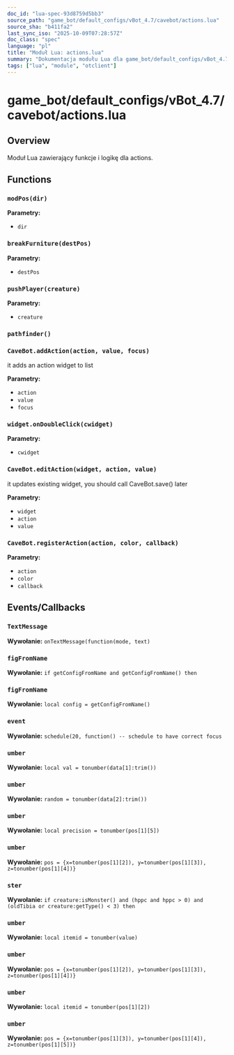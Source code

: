 ```yaml
---
doc_id: "lua-spec-93d8759d5bb3"
source_path: "game_bot/default_configs/vBot_4.7/cavebot/actions.lua"
source_sha: "b411fa2"
last_sync_iso: "2025-10-09T07:28:57Z"
doc_class: "spec"
language: "pl"
title: "Moduł Lua: actions.lua"
summary: "Dokumentacja modułu Lua dla game_bot/default_configs/vBot_4.7/cavebot/actions.lua"
tags: ["lua", "module", "otclient"]
---
```


# game_bot/default_configs/vBot_4.7/cavebot/actions.lua

## Overview

Moduł Lua zawierający funkcje i logikę dla actions.

## Functions

### `modPos(dir)`

**Parametry:**

- `dir`

### `breakFurniture(destPos)`

**Parametry:**

- `destPos`

### `pushPlayer(creature)`

**Parametry:**

- `creature`

### `pathfinder()`

### `CaveBot.addAction(action, value, focus)`

it adds an action widget to list

**Parametry:**

- `action`
- `value`
- `focus`

### `widget.onDoubleClick(cwidget)`

**Parametry:**

- `cwidget`

### `CaveBot.editAction(widget, action, value)`

it updates existing widget, you should call CaveBot.save() later

**Parametry:**

- `widget`
- `action`
- `value`

### `CaveBot.registerAction(action, color, callback)`

**Parametry:**

- `action`
- `color`
- `callback`

## Events/Callbacks

### `TextMessage`

**Wywołanie:** `onTextMessage(function(mode, text)`

### `figFromName`

**Wywołanie:** `if getConfigFromName and getConfigFromName() then`

### `figFromName`

**Wywołanie:** `local config = getConfigFromName()`

### `event`

**Wywołanie:** `schedule(20, function() -- schedule to have correct focus`

### `umber`

**Wywołanie:** `local val = tonumber(data[1]:trim())`

### `umber`

**Wywołanie:** `random = tonumber(data[2]:trim())`

### `umber`

**Wywołanie:** `local precision = tonumber(pos[1][5])`

### `umber`

**Wywołanie:** `pos = {x=tonumber(pos[1][2]), y=tonumber(pos[1][3]), z=tonumber(pos[1][4])}`

### `ster`

**Wywołanie:** `if creature:isMonster() and (hppc and hppc > 0) and (oldTibia or creature:getType() < 3) then`

### `umber`

**Wywołanie:** `local itemid = tonumber(value)`

### `umber`

**Wywołanie:** `pos = {x=tonumber(pos[1][2]), y=tonumber(pos[1][3]), z=tonumber(pos[1][4])}`

### `umber`

**Wywołanie:** `local itemid = tonumber(pos[1][2])`

### `umber`

**Wywołanie:** `pos = {x=tonumber(pos[1][3]), y=tonumber(pos[1][4]), z=tonumber(pos[1][5])}`
